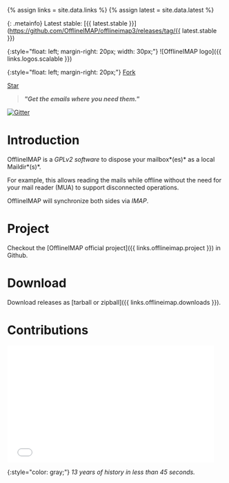 
{% assign links = site.data.links %}
{% assign latest = site.data.latest %}


<!--

Duplicate the less possible information that should stand in the README at
Github.

-->

{: .metainfo}
Latest stable: [{{ latest.stable }}](https://github.com/OfflineIMAP/offlineimap3/releases/tag/{{ latest.stable }})

{:style="float: left; margin-right: 20px; width: 30px;"}
![OfflineIMAP logo]({{ links.logos.scalable }})

{:style="float: left; margin-right: 20px;"}
<a class="github-button"
href="https://github.com/OfflineIMAP/offlineimap3/fork"
data-icon="octicon-repo-forked" data-style="mega"
data-count-href="/OfflineIMAP/offlineimap3/network"
data-count-api="/repos/OfflineIMAP/offlineimap3#forks_count"
data-count-aria-label="# forks on GitHub" aria-label="Fork
OfflineIMAP/offlineimap3 on GitHub">Fork</a>

<a class="github-button" href="https://github.com/OfflineIMAP/offlineimap3"
data-icon="octicon-star" data-style="mega"
data-count-href="/OfflineIMAP/offlineimap3/stargazers"
data-count-api="/repos/OfflineIMAP/offlineimap3#stargazers_count"
data-count-aria-label="# stargazers on GitHub" aria-label="Star
OfflineIMAP/offlineimap3 on GitHub">Star</a>

<script async defer id="github-bjs" src="https://buttons.github.io/buttons.js"></script>


> ***"Get the emails where you need them."***

[![Gitter](https://badges.gitter.im/OfflineIMAP/offlineimap3.svg)](https://gitter.im/OfflineIMAP/offlineimap3?utm_source=badge&utm_medium=badge&utm_campaign=pr-badge)

# Introduction

OfflineIMAP is a *GPLv2 software* to dispose your mailbox*(es)* as a local Maildir*(s)*.

For example, this allows reading the mails while offline without the need for
your mail reader (MUA) to support disconnected operations.

OfflineIMAP will synchronize both sides via *IMAP*.

# Project

Checkout the [OfflineIMAP official project]({{ links.offlineimap.project }}) in Github.

# Download

Download releases as [tarball or zipball]({{ links.offlineimap.downloads }}).

# Contributions

<iframe frameborder="0" width="480" height="270"
src="//www.dailymotion.com/embed/video/x3usii9" allowfullscreen></iframe>

{:style="color: gray;"}
*13 years of history in less than 45 seconds.*


<!--
vim: spelllang=en ts=2 expandtab:
-->
